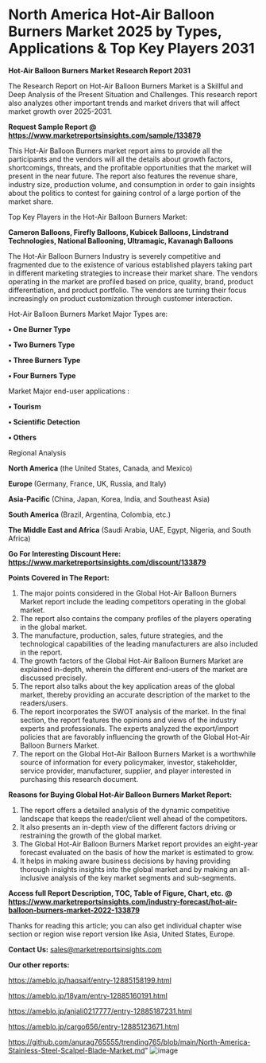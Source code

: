 # North America Hot-Air Balloon Burners Market 2025 by Types, Applications & Top Key Players 2031

<strong>Hot-Air Balloon Burners Market Research Report 2031</strong>

The Research Report on Hot-Air Balloon Burners Market is a Skillful and Deep Analysis of the Present Situation and Challenges. This research report also analyzes other important trends and market drivers that will affect market growth over 2025-2031.

<strong>Request Sample Report @ <a href=https://www.marketreportsinsights.com/sample/133879>https://www.marketreportsinsights.com/sample/133879</a></strong>

This Hot-Air Balloon Burners market report aims to provide all the participants and the vendors will all the details about growth factors, shortcomings, threats, and the profitable opportunities that the market will present in the near future. The report also features the revenue share, industry size, production volume, and consumption in order to gain insights about the politics to contest for gaining control of a large portion of the market share.

Top Key Players in the Hot-Air Balloon Burners Market:

<strong>Cameron Balloons, Firefly Balloons, Kubicek Balloons, Lindstrand Technologies, National Ballooning, Ultramagic, Kavanagh Balloons</strong>

The Hot-Air Balloon Burners Industry is severely competitive and fragmented due to the existence of various established players taking part in different marketing strategies to increase their market share. The vendors operating in the market are profiled based on price, quality, brand, product differentiation, and product portfolio. The vendors are turning their focus increasingly on product customization through customer interaction.

Hot-Air Balloon Burners Market Major Types are:

<strong>• One Burner Type

• Two Burners Type

• Three Burners Type

• Four Burners Type</strong>

Market Major end-user applications :

<strong>• Tourism

• Scientific Detection

• Others</strong>

Regional Analysis

</u><strong><b>North America</b></strong> (the United States, Canada, and Mexico)

<strong><b>Europe </b></strong>(Germany, France, UK, Russia, and Italy)

<strong><b>Asia-Pacific</b></strong> (China, Japan, Korea, India, and Southeast Asia)

<strong><b>South America</b></strong> (Brazil, Argentina, Colombia, etc.)

<strong><b>The Middle East and Africa</b></strong> (Saudi Arabia, UAE, Egypt, Nigeria, and South Africa)

<strong>Go For Interesting Discount Here: <a href=https://www.marketreportsinsights.com/discount/133879>https://www.marketreportsinsights.com/discount/133879</a></strong>

<strong>Points Covered in The Report:</strong>
<ol>
  <li>The major points considered in the Global Hot-Air Balloon Burners Market report include the leading competitors operating in the global market.</li>
  <li>The report also contains the company profiles of the players operating in the global market.</li>
  <li>The manufacture, production, sales, future strategies, and the technological capabilities of the leading manufacturers are also included in the report.</li>
  <li>The growth factors of the Global Hot-Air Balloon Burners Market are explained in-depth, wherein the different end-users of the market are discussed precisely.</li>
  <li>The report also talks about the key application areas of the global market, thereby providing an accurate description of the market to the readers/users.</li>
  <li>The report incorporates the SWOT analysis of the market. In the final section, the report features the opinions and views of the industry experts and professionals. The experts analyzed the export/import policies that are favorably influencing the growth of the Global Hot-Air Balloon Burners Market.</li>
  <li>The report on the Global Hot-Air Balloon Burners Market is a worthwhile source of information for every policymaker, investor, stakeholder, service provider, manufacturer, supplier, and player interested in purchasing this research document.</li>
</ol>
<strong>Reasons for Buying Global Hot-Air Balloon Burners Market Report:</strong>

<ol>
  <li>The report offers a detailed analysis of the dynamic competitive landscape that keeps the reader/client well ahead of the competitors.</li>
  <li>It also presents an in-depth view of the different factors driving or restraining the growth of the global market.</li>
  <li>The Global Hot-Air Balloon Burners Market report provides an eight-year forecast evaluated on the basis of how the market is estimated to grow.</li>
  <li>It helps in making aware business decisions by having providing thorough insights insights into the global market and by making an all-inclusive analysis of the key market segments and sub-segments.</li>
</ol>
<strong>Access full Report Description, TOC, Table of Figure, Chart, etc. @ <a href=https://www.marketreportsinsights.com/industry-forecast/hot-air-balloon-burners-market-2022-133879>https://www.marketreportsinsights.com/industry-forecast/hot-air-balloon-burners-market-2022-133879</a></strong>


Thanks for reading this article; you can also get individual chapter wise section or region wise report version like Asia, United States, Europe.

<strong>Contact Us:</strong>
sales@marketreportsinsights.com

<strong>Our other reports:</strong>

<a href=https://ameblo.jp/haqsaif/entry-12885158199.html>https://ameblo.jp/haqsaif/entry-12885158199.html</a>

<a href=https://ameblo.jp/18yam/entry-12885160191.html>https://ameblo.jp/18yam/entry-12885160191.html</a>

<a href=https://ameblo.jp/anjali0217777/entry-12885187231.html>https://ameblo.jp/anjali0217777/entry-12885187231.html</a>

<a href=https://ameblo.jp/cargo656/entry-12885123671.html>https://ameblo.jp/cargo656/entry-12885123671.html</a>

<a href=https://github.com/anurag765555/trending765/blob/main/North-America-Stainless-Steel-Scalpel-Blade-Market.md>https://github.com/anurag765555/trending765/blob/main/North-America-Stainless-Steel-Scalpel-Blade-Market.md</a>"
![image](https://github.com/user-attachments/assets/d73ecd65-4eac-41eb-abe3-6e39c8e7e3be)

